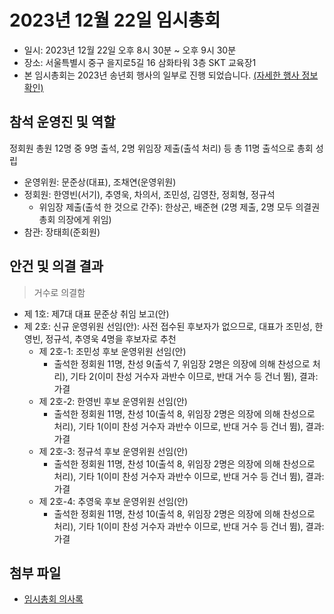 # 2023년 12월 22일 임시총회

- 일시: 2023년 12월 22일 오후 8시 30분 ~ 오후 9시 30분
- 장소: 서울특별시 중구 을지로5길 16 삼화타워 3층 SKT 교육장1
- 본 임시총회는 2023년 송년회 행사의 일부로 진행 되었습니다. [(자세한 행사 정보 확인)](https://discourse.ubuntu-kr.org/t/12-22-x-2023/49255)

## 참석 운영진 및 역할

정회원 총원 12명 중 9명 출석, 2명 위임장 제출(출석 처리) 등 총 11명 출석으로 총회 성립

- 운영위원: 문준상(대표), 조채연(운영위원)
- 정회원: 한영빈(서기), 추영욱, 차의서, 조민성, 김영찬, 정회형, 정규석
    - 위임장 제출(출석 한 것으로 간주): 한상곤, 배준현 (2명 제출, 2명 모두 의결권 총회 의장에게 위임)
- 참관: 장태희(준회원)

## 안건 및 의결 결과

> 거수로 의결함

- 제 1호: 제7대 대표 문준상 취임 보고(안)
- 제 2호: 신규 운영위원 선임(안): 사전 접수된 후보자가 없으므로, 대표가 조민성, 한영빈, 정규석, 추영욱 4명을 후보자로 추천
    - 제 2호-1: 조민성 후보 운영위원 선임(안)
        - 출석한 정회원 11명, 찬성 9(출석 7, 위임장 2명은 의장에 의해 찬성으로 처리), 기타 2(이미 찬성 거수자 과반수 이므로, 반대 거수 등 건너 뜀), 결과: 가결
    - 제 2호-2: 한영빈 후보 운영위원 선임(안)
        - 출석한 정회원 11명, 찬성 10(출석 8, 위임장 2명은 의장에 의해 찬성으로 처리), 기타 1(이미 찬성 거수자 과반수 이므로, 반대 거수 등 건너 뜀), 결과: 가결
    - 제 2호-3: 정규석 후보 운영위원 선임(안)
        - 출석한 정회원 11명, 찬성 10(출석 8, 위임장 2명은 의장에 의해 찬성으로 처리), 기타 1(이미 찬성 거수자 과반수 이므로, 반대 거수 등 건너 뜀), 결과: 가결
    - 제 2호-4: 추영욱 후보 운영위원 선임(안)
        - 출석한 정회원 11명, 찬성 10(출석 8, 위임장 2명은 의장에 의해 찬성으로 처리), 기타 1(이미 찬성 거수자 과반수 이므로, 반대 거수 등 건너 뜀), 결과: 가결

## 첨부 파일

- [임시총회 의사록](./2023_12_22_임시총회_의사록.pdf)